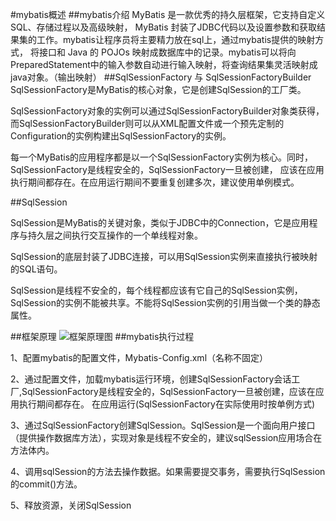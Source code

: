 #mybatis概述
##mybatis介绍
MyBatis 是一款优秀的持久层框架，它支持自定义 SQL、存储过程以及高级映射，
MyBatis 封装了JDBC代码以及设置参数和获取结果集的工作。mybatis让程序员将主要精力放在sql上，通过mybatis提供的映射方式，
将接口和 Java 的 POJOs 映射成数据库中的记录。mybatis可以将向 PreparedStatement中的输入参数自动进行输入映射，将查询结果集灵活映射成java对象。（输出映射）
##SqlSessionFactory 与 SqlSessionFactoryBuilder
SqlSessionFactory是MyBatis的核心对象，它是创建SqlSession的工厂类。

SqlSessionFactory对象的实例可以通过SqlSessionFactoryBuilder对象类获得，
而SqlSessionFactoryBuilder则可以从XML配置文件或一个预先定制的Configuration的实例构建出SqlSessionFactory的实例。

每一个MyBatis的应用程序都是以一个SqlSessionFactory实例为核心。同时，SqlSessionFactory是线程安全的，SqlSessionFactory一旦被创建，
应该在应用执行期间都存在。在应用运行期间不要重复创建多次，建议使用单例模式。

##SqlSession

SqlSession是MyBatis的关键对象，类似于JDBC中的Connection，它是应用程序与持久层之间执行交互操作的一个单线程对象。

SqlSession的底层封装了JDBC连接，可以用SqlSession实例来直接执行被映射的SQL语句。

SqlSession是线程不安全的，每个线程都应该有它自己的SqlSession实例，SqlSession的实例不能被共享。不能将SqlSession实例的引用当做一个类的静态属性。

##框架原理
![框架原理图](https://img-blog.csdn.net/20141028140852531?watermark/2/text/aHR0cDovL2Jsb2cuY3Nkbi5uZXQvbHVhbmxvdWlz/font/5a6L5L2T/fontsize/400/fill/I0JBQkFCMA==/dissolve/70/gravity/SouthEast)
##mybatis执行过程

1、配置mybatis的配置文件，Mybatis-Config.xml（名称不固定）

2、通过配置文件，加载mybatis运行环境，创建SqlSessionFactory会话工厂,SqlSessionFactory是线程安全的，SqlSessionFactory一旦被创建，应该在应用执行期间都存在。
在应用运行(SqlSessionFactory在实际使用时按单例方式)

3、通过SqlSessionFactory创建SqlSession。SqlSession是一个面向用户接口（提供操作数据库方法），实现对象是线程不安全的，建议sqlSession应用场合在方法体内。

4、调用sqlSession的方法去操作数据。如果需要提交事务，需要执行SqlSession的commit()方法。

5、释放资源，关闭SqlSession

